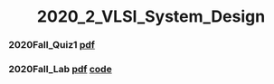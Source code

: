 <h1 align="center"> 2020_2_VLSI_System_Design </h1>

### 2020Fall_Quiz1 [pdf](https://github.com/wjdwls0630/2020_2_VLSI_System_Design/blob/master/Assignments/2020_Fall/2020Fall_EE714_Quiz1_2015104027_%E1%84%87%E1%85%A1%E1%86%A8%E1%84%8C%E1%85%A5%E1%86%BC%E1%84%8C%E1%85%B5%E1%86%AB.pdf)

### 2020Fall_Lab [pdf](https://github.com/wjdwls0630/2020_2_VLSI_System_Design/blob/master/Lab/2020_Fall/2020Fall_EE714_LAB1_2015104027_%E1%84%87%E1%85%A1%E1%86%A8%E1%84%8C%E1%85%A5%E1%86%BC%E1%84%8C%E1%85%B5%E1%86%AB_Score.pdf) [code](https://github.com/wjdwls0630/2020_2_VLSI_System_Design/tree/master/Lab/2020_Fall/Lab01)

